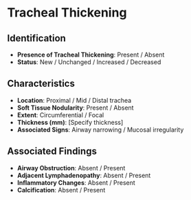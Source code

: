 
# Tracheal Thickening

## Identification

- **Presence of Tracheal Thickening**: Present / Absent
- **Status**: New / Unchanged / Increased / Decreased

## Characteristics

- **Location**: Proximal / Mid / Distal trachea
- **Soft Tissue Nodularity**: Present / Absent
- **Extent**: Circumferential / Focal
- **Thickness (mm)**: [Specify thickness]
- **Associated Signs**: Airway narrowing / Mucosal irregularity

## Associated Findings

- **Airway Obstruction**: Absent / Present
- **Adjacent Lymphadenopathy**: Absent / Present
- **Inflammatory Changes**: Absent / Present
- **Calcification**: Absent / Present

